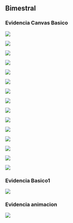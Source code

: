 ## Bimestral

### Evidencia Canvas Basico

![](img/e1.png)

![](img/e2.png)

![](img/e3.png)

![](img/e4.png)

![](img/e5.png)

![](img/e6.png)

![](img/e7.png)

![](img/e8.png)

![](img/e9.png)

![](img/e10.png)

![](img/e11.png)

![](img/e12.png)

![](img/e13.png)

![](img/e14.png)

![](img/e15.png)

### Evidencia Basico1

![](img/e16.png)

### Evidencia animacion

![](img/e17.png)